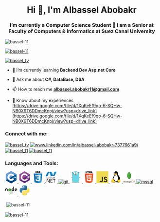 <h1 align="center">Hi 👋, I'm Albassel Abobakr</h1>
<h3 align="center">I’m currently a Computer Science Student 🌱 I am a Senior at Faculty of Computers & Informatics at Suez Canal University</h3>

<p align="left"> <img src="https://komarev.com/ghpvc/?username=bassel-11&label=Profile%20views&color=0e75b6&style=flat" alt="bassel-11" /> </p>

<p align="left"> <a href="https://github.com/ryo-ma/github-profile-trophy"><img src="https://github-profile-trophy.vercel.app/?username=bassel-11" alt="bassel-11" /></a> </p>

<p align="left"> <a href="https://twitter.com/bassel_tv" target="blank"><img src="https://img.shields.io/twitter/follow/bassel_tv?logo=twitter&style=for-the-badge" alt="bassel_tv" /></a> </p>

- 🌱 I’m currently learning **Backend Dev Asp.net Core**

- 💬 Ask me about **C#, DataBase, DSA**

- 📫 How to reach me **albassel.abobakr11@gmail.com**

- 📄 Know about my experiences [https://drive.google.com/file/d/1XqKeEf9qo-6-SQHw-NB0X9T6DDmcKnpj/view?usp=drive_link](https://drive.google.com/file/d/1XqKeEf9qo-6-SQHw-NB0X9T6DDmcKnpj/view?usp=drive_link)

<h3 align="left">Connect with me:</h3>
<p align="left">
<a href="https://twitter.com/bassel_tv" target="blank"><img align="center" src="https://raw.githubusercontent.com/rahuldkjain/github-profile-readme-generator/master/src/images/icons/Social/twitter.svg" alt="bassel_tv" height="30" width="40" /></a>
<a href="https://linkedin.com/in/www.linkedin.com/in/albassel-abobakr-7377661a9/" target="blank"><img align="center" src="https://raw.githubusercontent.com/rahuldkjain/github-profile-readme-generator/master/src/images/icons/Social/linked-in-alt.svg" alt="www.linkedin.com/in/albassel-abobakr-7377661a9/" height="30" width="40" /></a>
<a href="https://codeforces.com/profile/bassel_11" target="blank"><img align="center" src="https://raw.githubusercontent.com/rahuldkjain/github-profile-readme-generator/master/src/images/icons/Social/codeforces.svg" alt="bassel_11" height="30" width="40" /></a>
<a href="https://www.leetcode.com/bassel_11" target="blank"><img align="center" src="https://raw.githubusercontent.com/rahuldkjain/github-profile-readme-generator/master/src/images/icons/Social/leet-code.svg" alt="bassel_11" height="30" width="40" /></a>
</p>

<h3 align="left">Languages and Tools:</h3>
<p align="left"> <a href="https://www.w3schools.com/cpp/" target="_blank" rel="noreferrer"> <img src="https://raw.githubusercontent.com/devicons/devicon/master/icons/cplusplus/cplusplus-original.svg" alt="cplusplus" width="40" height="40"/> </a> <a href="https://www.w3schools.com/cs/" target="_blank" rel="noreferrer"> <img src="https://raw.githubusercontent.com/devicons/devicon/master/icons/csharp/csharp-original.svg" alt="csharp" width="40" height="40"/> </a> <a href="https://www.w3schools.com/css/" target="_blank" rel="noreferrer"> <img src="https://raw.githubusercontent.com/devicons/devicon/master/icons/css3/css3-original-wordmark.svg" alt="css3" width="40" height="40"/> </a> <a href="https://dotnet.microsoft.com/" target="_blank" rel="noreferrer"> <img src="https://raw.githubusercontent.com/devicons/devicon/master/icons/dot-net/dot-net-original-wordmark.svg" alt="dotnet" width="40" height="40"/> </a> <a href="https://git-scm.com/" target="_blank" rel="noreferrer"> <img src="https://www.vectorlogo.zone/logos/git-scm/git-scm-icon.svg" alt="git" width="40" height="40"/> </a> <a href="https://golang.org" target="_blank" rel="noreferrer"> <img src="https://raw.githubusercontent.com/devicons/devicon/master/icons/go/go-original.svg" alt="go" width="40" height="40"/> </a> <a href="https://www.w3.org/html/" target="_blank" rel="noreferrer"> <img src="https://raw.githubusercontent.com/devicons/devicon/master/icons/html5/html5-original-wordmark.svg" alt="html5" width="40" height="40"/> </a> <a href="https://developer.mozilla.org/en-US/docs/Web/JavaScript" target="_blank" rel="noreferrer"> <img src="https://raw.githubusercontent.com/devicons/devicon/master/icons/javascript/javascript-original.svg" alt="javascript" width="40" height="40"/> </a> <a href="https://www.linux.org/" target="_blank" rel="noreferrer"> <img src="https://raw.githubusercontent.com/devicons/devicon/master/icons/linux/linux-original.svg" alt="linux" width="40" height="40"/> </a> <a href="https://www.mongodb.com/" target="_blank" rel="noreferrer"> <img src="https://raw.githubusercontent.com/devicons/devicon/master/icons/mongodb/mongodb-original-wordmark.svg" alt="mongodb" width="40" height="40"/> </a> <a href="https://www.microsoft.com/en-us/sql-server" target="_blank" rel="noreferrer"> <img src="https://www.svgrepo.com/show/303229/microsoft-sql-server-logo.svg" alt="mssql" width="40" height="40"/> </a> <a href="https://nodejs.org" target="_blank" rel="noreferrer"> <img src="https://raw.githubusercontent.com/devicons/devicon/master/icons/nodejs/nodejs-original-wordmark.svg" alt="nodejs" width="40" height="40"/> </a> <a href="https://www.python.org" target="_blank" rel="noreferrer"> <img src="https://raw.githubusercontent.com/devicons/devicon/master/icons/python/python-original.svg" alt="python" width="40" height="40"/> </a> </p>

<p>&nbsp;<img align="center" src="https://github-readme-stats.vercel.app/api?username=bassel-11&show_icons=true&locale=en" alt="bassel-11" /></p>

<p><img align="center" src="https://github-readme-streak-stats.herokuapp.com/?user=bassel-11&" alt="bassel-11" /></p>
